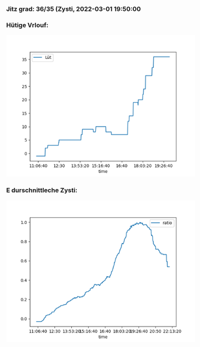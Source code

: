 ### Jitz grad: 36/35 (Zysti, 2022-03-01 19:50:00

### Hütige Vrlouf:
![Graph](Today.png)

### E durschnittleche Zysti:
![Graph](Zysti.png)